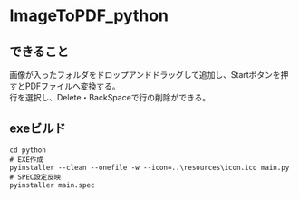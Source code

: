 # ImageToPDF_python

## できること
画像が入ったフォルダをドロップアンドドラッグして追加し、Startボタンを押すとPDFファイルへ変換する。  
行を選択し、Delete・BackSpaceで行の削除ができる。

## exeビルド

```commandline
cd python
# EXE作成
pyinstaller --clean --onefile -w --icon=..\resources\icon.ico main.py
# SPEC設定反映
pyinstaller main.spec
```
